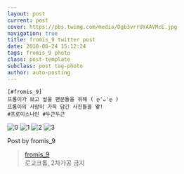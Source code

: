 ```yaml
---
layout: post
current: post
cover: https://pbs.twimg.com/media/Dgb3vrrUYAAVMcE.jpg
navigation: true
title: fromis_9 twitter post
date: 2018-06-24 15:12:24
tags: fromis_9 photo
class: post-template
subclass: post tag-photo
author: auto-posting
---
```


```  
[#fromis_9]  
프롬이가 보고 싶을 팬분들을 위해 ( ღ'ᴗ'ღ )  
프롬이의 사랑이 가득 담긴 사진들을 뙇!   
#프로미스나인 #두근두근  

```

![0](https://pbs.twimg.com/media/Dgb3ss2VQAAQkDm.jpg)
![1](https://pbs.twimg.com/media/Dgb3t4rUYAE29Jz.jpg)
![2](https://pbs.twimg.com/media/Dgb3u1MUcAEjufQ.jpg)
![3](https://pbs.twimg.com/media/Dgb3vrrUYAAVMcE.jpg)


Post by fromis_9

> [fromis_9](https://twitter.com/realfromis_9)  
  로고크롭, 2차가공 금지